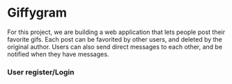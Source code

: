# Giffygram

For this project, we are building a web application that lets people post their favorite gifs. Each post can be favorited by other users, and deleted by the original author. Users can also send direct messages to each other, and be notified when they have messages.

### User register/Login










